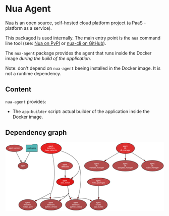# Nua Agent

[Nua](https://nua.rocks/) is an open source, self-hosted cloud platform project (a PaaS - platform as a service).

This packaged is used internally. The main entry point is the `nua` command line tool (see: [Nua on PyPI](https://pypi.org/project/nua/) or [nua-cli on GitHub](https://github.com/abilian/nua/tree/main/nua-cli)).

The `nua-agent` package provides the agent that runs inside the Docker image *during the build of the application*.

Note: don't depend on `nua-agent` beeing installed in the Docker image. It is not a runtime dependency.


## Content

`nua-agent` provides:

- The `app-builder` script: actual builder of the application inside the Docker image.


## Dependency graph

![Dependency graph](./doc/dependency-graph.png)
